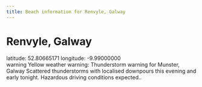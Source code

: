 ```yaml
---
title: Beach information for Renvyle, Galway
---
```

# Renvyle, Galway 

<div class="location-info">latitude: 52.80665171 longitude: -9.99000000</div>
<div id="met-eireann-warnings"><span class="material-icons yellow-warning">warning</span>&nbsp;Yellow weather warning: Thunderstorm warning for Munster, Galway Scattered thunderstorms with localised downpours this evening and early tonight. Hazardous driving conditions expected..&nbsp;</div>
<div></div>